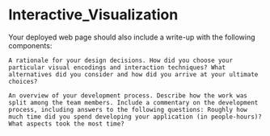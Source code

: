 # Interactive_Visualization
Your deployed web page should also include a write-up with the following components:

    A rationale for your design decisions. How did you choose your particular visual encodings and interaction techniques? What alternatives did you consider and how did you arrive at your ultimate choices?

    An overview of your development process. Describe how the work was split among the team members. Include a commentary on the development process, including answers to the following questions: Roughly how much time did you spend developing your application (in people-hours)? What aspects took the most time?
